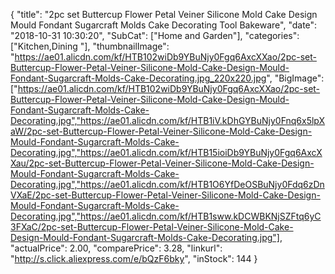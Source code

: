{
	"title": "2pc set Buttercup Flower Petal Veiner Silicone Mold Cake Design Mould Fondant Sugarcraft Molds Cake Decorating Tool Bakeware",
	"date": "2018-10-31 10:30:20",
	"SubCat": ["Home and Garden"],
	"categories": ["Kitchen,Dining "],
	"thumbnailImage": "https://ae01.alicdn.com/kf/HTB102wiDb9YBuNjy0Fgq6AxcXXao/2pc-set-Buttercup-Flower-Petal-Veiner-Silicone-Mold-Cake-Design-Mould-Fondant-Sugarcraft-Molds-Cake-Decorating.jpg_220x220.jpg",
	"BigImage": ["https://ae01.alicdn.com/kf/HTB102wiDb9YBuNjy0Fgq6AxcXXao/2pc-set-Buttercup-Flower-Petal-Veiner-Silicone-Mold-Cake-Design-Mould-Fondant-Sugarcraft-Molds-Cake-Decorating.jpg","https://ae01.alicdn.com/kf/HTB1iV.kDhGYBuNjy0Fnq6x5lpXaW/2pc-set-Buttercup-Flower-Petal-Veiner-Silicone-Mold-Cake-Design-Mould-Fondant-Sugarcraft-Molds-Cake-Decorating.jpg","https://ae01.alicdn.com/kf/HTB15ioiDb9YBuNjy0Fgq6AxcXXau/2pc-set-Buttercup-Flower-Petal-Veiner-Silicone-Mold-Cake-Design-Mould-Fondant-Sugarcraft-Molds-Cake-Decorating.jpg","https://ae01.alicdn.com/kf/HTB1O6YfDeOSBuNjy0Fdq6zDnVXaE/2pc-set-Buttercup-Flower-Petal-Veiner-Silicone-Mold-Cake-Design-Mould-Fondant-Sugarcraft-Molds-Cake-Decorating.jpg","https://ae01.alicdn.com/kf/HTB1sww.kDCWBKNjSZFtq6yC3FXaC/2pc-set-Buttercup-Flower-Petal-Veiner-Silicone-Mold-Cake-Design-Mould-Fondant-Sugarcraft-Molds-Cake-Decorating.jpg"],
	"actualPrice": 2.00,
	"comparePrice": 3.28,
	"linkurl": "http://s.click.aliexpress.com/e/bQzF6bky",
	"inStock": 144
}
